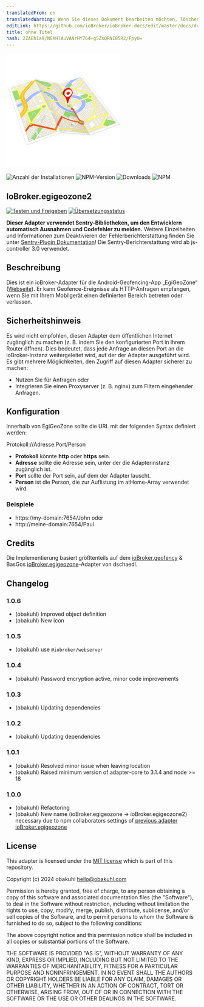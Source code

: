 ```yaml
---
translatedFrom: en
translatedWarning: Wenn Sie dieses Dokument bearbeiten möchten, löschen Sie bitte das Feld "translationsFrom". Andernfalls wird dieses Dokument automatisch erneut übersetzt
editLink: https://github.com/ioBroker/ioBroker.docs/edit/master/docs/de/adapterref/iobroker.egigeozone2/README.md
title: ohne Titel
hash: 2ZAEhIa9/NGXHlAuVANrHY764+g5ZsQRNI85R2/FpyU=
---
```

![Logo](../../../en/adapterref/iobroker.egigeozone2/admin/egigeozone.png)

![Anzahl der Installationen](http://iobroker.live/badges/egigeozone2-stable.svg)
![NPM-Version](https://img.shields.io/npm/v/iobroker.egigeozone2.svg)
![Downloads](https://img.shields.io/npm/dm/iobroker.egigeozone2.svg)
![NPM](https://nodei.co/npm/iobroker.egigeozone2.png?downloads=true)

## IoBroker.egigeozone2
[![Testen und Freigeben](https://github.com/obakuhl/ioBroker.egigeozone2/actions/workflows/test-and-release.yml/badge.svg)](https://github.com/obakuhl/ioBroker.egigeozone2/actions/workflows/test-and-release.yml) [![Übersetzungsstatus](https://weblate.iobroker.net/widgets/adapters/-/egigeozone2/svg-badge.svg)](https://weblate.iobroker.net/engage/adapters/?utm_source=widget)

**Dieser Adapter verwendet Sentry-Bibliotheken, um den Entwicklern automatisch Ausnahmen und Codefehler zu melden.** Weitere Einzelheiten und Informationen zum Deaktivieren der Fehlerberichterstattung finden Sie unter [Sentry-Plugin Dokumentation](https://github.com/ioBroker/plugin-sentry#plugin-sentry)! Die Sentry-Berichterstattung wird ab js-controller 3.0 verwendet.

## Beschreibung
Dies ist ein ioBroker-Adapter für die Android-Geofencing-App „EgiGeoZone“ ([Webseite](https://egigeozone.de/)). Er kann Geofence-Ereignisse als HTTP-Anfragen empfangen, wenn Sie mit Ihrem Mobilgerät einen definierten Bereich betreten oder verlassen.

## Sicherheitshinweis
Es wird nicht empfohlen, diesen Adapter dem öffentlichen Internet zugänglich zu machen (z. B. indem Sie den konfigurierten Port in Ihrem Router öffnen). Dies bedeutet, dass jede Anfrage an diesen Port an die ioBroker-Instanz weitergeleitet wird, auf der der Adapter ausgeführt wird. Es gibt mehrere Möglichkeiten, den Zugriff auf diesen Adapter sicherer zu machen:

* Nutzen Sie für Anfragen oder
* Integrieren Sie einen Proxyserver (z. B. nginx) zum Filtern eingehender Anfragen.

## Konfiguration
Innerhalb von EgiGeoZone sollte die URL mit der folgenden Syntax definiert werden:

Protokoll://Adresse:Port/Person

* **Protokoll** könnte **http** oder **https** sein.
* **Adresse** sollte die Adresse sein, unter der die Adapterinstanz zugänglich ist.
* **Port** sollte der Port sein, auf dem der Adapter lauscht.
* **Person** ist die Person, die zur Auflistung im atHome-Array verwendet wird.

### Beispiele
* https://my-domain:7654/John oder
* http://meine-domain:7654/Paul

## Credits
Die Implementierung basiert größtenteils auf dem [ioBroker.geofency](https://github.com/ioBroker/ioBroker.geofency) & BasGos [ioBroker.egigeozone](https://github.com/BasGo/ioBroker.egigeozone)-Adapter von dschaedl.

## Changelog

### 1.0.6
* (obakuhl) Improved object definition
* (obakuhl) New icon

### 1.0.5
* (obakuhl) use `@iobroker/webserver`

### 1.0.4
* (obakuhl) Password encryption active, minor code improvements

### 1.0.3
* (obakuhl) Updating dependencies

### 1.0.2
* (obakuhl) Updating dependencies

### 1.0.1
* (obakuhl) Resolved minor issue when leaving location 
* (obakuhl) Raised minimum version of adapter-core to 3.1.4 and node >= 18

### 1.0.0
* (obakuhl) Refactoring
* (obakuhl) New name (ioBroker.egigeozone -> ioBroker.egigeozone2) necessary due to npm collaborators settings of [previous adapter ioBroker.egigeozone](https://github.com/BasGo/ioBroker.egigeozone)

## License
This adapter is licensed under the [MIT license](../blob/master/LICENSE) which is part of this repository.

Copyright (c) 2024 obakuhl <hello@obakuhl.com>

Permission is hereby granted, free of charge, to any person obtaining a copy
of this software and associated documentation files (the "Software"), to deal
in the Software without restriction, including without limitation the rights
to use, copy, modify, merge, publish, distribute, sublicense, and/or sell
copies of the Software, and to permit persons to whom the Software is
furnished to do so, subject to the following conditions:

The above copyright notice and this permission notice shall be included in all
copies or substantial portions of the Software.

THE SOFTWARE IS PROVIDED "AS IS", WITHOUT WARRANTY OF ANY KIND, EXPRESS OR
IMPLIED, INCLUDING BUT NOT LIMITED TO THE WARRANTIES OF MERCHANTABILITY,
FITNESS FOR A PARTICULAR PURPOSE AND NONINFRINGEMENT. IN NO EVENT SHALL THE
AUTHORS OR COPYRIGHT HOLDERS BE LIABLE FOR ANY CLAIM, DAMAGES OR OTHER
LIABILITY, WHETHER IN AN ACTION OF CONTRACT, TORT OR OTHERWISE, ARISING FROM,
OUT OF OR IN CONNECTION WITH THE SOFTWARE OR THE USE OR OTHER DEALINGS IN THE
SOFTWARE.